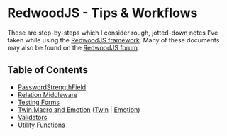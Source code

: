 # RedwoodJS - Tips & Workflows

These are step-by-steps which I consider rough, jotted-down notes I've taken while using the [RedwoodJS framework](https://redwoodjs.com/).
Many of these documents may also be found on the [RedwoodJS forum](https://community.redwoodjs.com).

## Table of Contents

* [PasswordStrengthField](./PasswordStrengthField/README.md)
* [Relation Middleware](./relation-middleware)
* [Testing Forms](./testing-forms-source/README.md)
* [Twin.Macro and Emotion](./twin-macro-emotion.md) ([Twin](https://github.com/ben-rogerson/twin.macro) | [Emotion](https://github.com/emotion-js/emotion))
* [Validators](./validators.md)
* [Utility Functions](./util.md)
